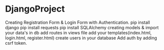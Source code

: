 # DjangoProject
Creating Registration Form &amp; Login Form with Authentication.
pip install django
pip install requests
pip install SQLAlchemy
creating models & import your data's in db
add routes in views file
add your templates(index.html, login.html, register.html)
create users in your database 
Add auth by adding csrf token.
